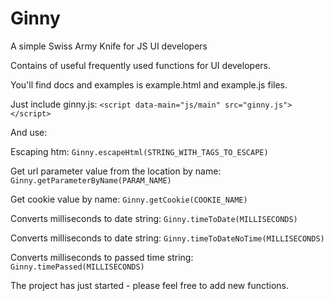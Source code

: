Ginny
=====

A simple Swiss Army Knife for JS UI developers

Contains of useful frequently used functions for UI developers.

You'll find docs and examples is example.html and example.js files.

Just include ginny.js:
`<script data-main="js/main" src="ginny.js"></script>`

And use:

Escaping htm:
`Ginny.escapeHtml(STRING_WITH_TAGS_TO_ESCAPE)`

Get url parameter value from the location by name:
`Ginny.getParameterByName(PARAM_NAME)`

Get cookie value by name:
`Ginny.getCookie(COOKIE_NAME)`

Converts milliseconds to date string:
`Ginny.timeToDate(MILLISECONDS)`

Converts milliseconds to date string:
`Ginny.timeToDateNoTime(MILLISECONDS)`

Converts milliseconds to passed time string:
`Ginny.timePassed(MILLISECONDS)`



The project has just started - please feel free to add new functions.


